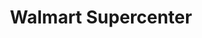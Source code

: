 ---
title: "Walmart Supercenter"
url: /valdosta/walmart-supercenter-norman-drive/
shop: Supermarkt
---